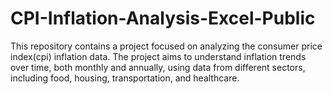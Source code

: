 # CPI-Inflation-Analysis-Excel-Public
This repository contains a project focused on analyzing the consumer price index(cpi) inflation data. The project aims to understand inflation trends over time, both monthly and annually, using data from different sectors, including food, housing, transportation, and healthcare.
